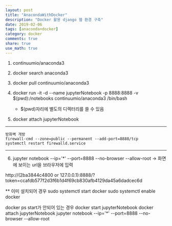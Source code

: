 ```yaml
---
layout: post
title: "AnacondaWithDocker"
description: "Docker 활용 django 웹 환경 구축"
date: 2019-02-06
tags: [anaconda+docker]
category: docker
comments: true
share: true
use_math: true
---
```



1. continuumio/anaconda3

2. docker search anaconda3
3. docker pull continuumio/anaconda3
4. docker run -it -d --name jupyterNotebook -p 8888:8888 -v $(pwd):/notebooks continuumio/anaconda3 /bin/bash 
    - $(pwd)자리에 별도의 디렉터리를 쓸 수 있음
5. docker attach jupyterNotebook

---------------------------------------------------------------------------------------
    방화벽 개방 
    firewall-cmd --zone=public --permanent --add-port=8888/tcp  
    systemctl restart firewalld.service
--------------------------------------------------------------------------------------

6. jupyter notebook --ip='*' --port=8888 --no-browser --allow-root
    -> 화면에 보이는 url을 브라우저에 입력

http://(2ba3844c4800 or 127.0.0.1):8888/?token=ccafdb577f2d3f6b1d4f69cb830afb4129da45a6dadcec6d

** 이미 설치되어 경우
sudo systemctl start docker
sudo systemctl enable docker



docker ps
start가 안되어 있는 경우
docker start jupyterNotebook 
docker attach jupyterNotebook
jupyter notebook --ip='*' --port=8888 --no-browser --allow-root

